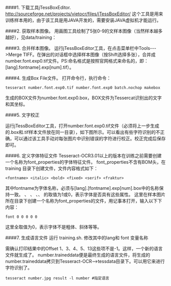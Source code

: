 ####1. 下载工具jTessBoxEditor.
 http://sourceforge.net/projects/vietocr/files/jTessBoxEditor/
 这个工具是用来训练样本用的，由于该工具是用JAVA开发的，需要安装JAVA虚拟机才能运行。

####2. 获取样本图像。
用画图工具绘制了5张0-9的文样本图像（当然样本越多越好），见data/training：

####3. 合并样本图像。
运行jTessBoxEditor工具，在点击菜单栏中Tools--->Merge TIFF。在弹出的对话框中选择样本图像（按Shift选择多张），合并成number.font.exp0.tif文件。PS:命名格式是按照官网格式来命名的，即：[lang].fontname].exp[num].tif）。

####4. 生成Box File文件。
打开命令行，执行命令：

````
tesseract number.font.exp0.tif number.font.exp0 batch.nochop makebox  
````
生成的BOX文件为number.font.exp0.box，BOX文件为Tessercat识别出的文字和其坐标。

####5. 文字校正 

运行jTessBoxEditor工具，打开number.font.exp0.tif文件（必须将上一步生成的.box和.tif样本文件放在同一目录），如下图所示。可以看出有些字符识别的不正确，可以通过该工具手动对每张图片中识别错误的字符进行校正。校正完成后保存即可。

####6. 定义字体特征文件
Tesseract-OCR3.01以上的版本在训练之前需要创建一个名称为font_properties的字体特征文件。
font_properties不含有BOM头，在 training 目录下创建文件，文件内容格式如下：

````
<fontname> <italic> <bold> <fixed> <serif> <fraktur>  
````

其中fontname为字体名称，必须与[lang].[fontname].exp[num].box中的名称保持一致。<italic> 、<bold> 、<fixed> 、<serif>、 <fraktur>的取值为1或0，表示字体是否具有这些属性。
这里在样本图片所在目录下创建一个名称为font_properties的文件，用记事本打开，输入以下下内容：

````
font 0 0 0 0 0
````
这里全取值为0，表示字体不是粗体、斜体等等。

####7. 生成语言文件
运行 training.sh. 修改其中的lang和 font 变量名称

需确认打印结果中的Offset 1、3、4、5、13这些项不是-1。这样，一个新的语言文件就生成了。
number.traineddata便是最终生成的语言文件，将生成的number.traineddata拷贝到Tesseract-OCR-->tessdata目录下。可以用它来进行字符识别了。

````
tesseract number.jpg result -l number #指定语言 
````
